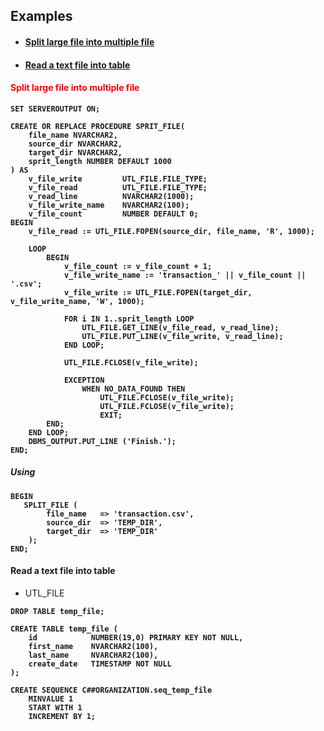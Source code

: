 
## Examples

- #### [Split large file into multiple file](#section-1)
- #### [Read a text file into  table](#section-2)

#### <a name="section-1"></a><b style='color:red'>Split large file into multiple file</b>

<b>

    SET SERVEROUTPUT ON;

    CREATE OR REPLACE PROCEDURE SPRIT_FILE(
        file_name NVARCHAR2, 
        source_dir NVARCHAR2, 
        target_dir NVARCHAR2, 
        sprit_length NUMBER DEFAULT 1000
    ) AS 
        v_file_write         UTL_FILE.FILE_TYPE;
        v_file_read          UTL_FILE.FILE_TYPE;
        v_read_line          NVARCHAR2(1000);
        v_file_write_name    NVARCHAR2(100);
        v_file_count         NUMBER DEFAULT 0;
    BEGIN
        v_file_read := UTL_FILE.FOPEN(source_dir, file_name, 'R', 1000);

        LOOP
            BEGIN
                v_file_count := v_file_count + 1;
                v_file_write_name := 'transaction_' || v_file_count || '.csv';
                v_file_write := UTL_FILE.FOPEN(target_dir, v_file_write_name, 'W', 1000);

                FOR i IN 1..sprit_length LOOP 
                    UTL_FILE.GET_LINE(v_file_read, v_read_line);
                    UTL_FILE.PUT_LINE(v_file_write, v_read_line);
                END LOOP;

                UTL_FILE.FCLOSE(v_file_write);   

                EXCEPTION  
                    WHEN NO_DATA_FOUND THEN
                        UTL_FILE.FCLOSE(v_file_write);  
                        UTL_FILE.FCLOSE(v_file_write);  
                        EXIT;
            END;
        END LOOP;
        DBMS_OUTPUT.PUT_LINE ('Finish.'); 
    END;

</b>

##### Using

<b>

    BEGIN
       SPLIT_FILE (
            file_name   => 'transaction.csv', 
            source_dir  => 'TEMP_DIR', 
            target_dir  => 'TEMP_DIR'
        );
    END;

</b>

#### <a name="section-2"></a>Read a text file into  table

- UTL_FILE

<b>
    
    DROP TABLE temp_file;

    CREATE TABLE temp_file (
        id            NUMBER(19,0) PRIMARY KEY NOT NULL,
        first_name    NVARCHAR2(100),
        last_name     NVARCHAR2(100),
        create_date   TIMESTAMP NOT NULL
    );

    CREATE SEQUENCE C##ORGANIZATION.seq_temp_file 
        MINVALUE 1
        START WITH 1
        INCREMENT BY 1;

</b>
